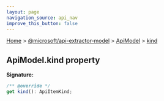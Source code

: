 ```yaml
---
layout: page
navigation_source: api_nav
improve_this_button: false
---
```



[Home](./index.md) &gt; [@microsoft/api-extractor-model](./api-extractor-model.md) &gt; [ApiModel](./api-extractor-model.apimodel.md) &gt; [kind](./api-extractor-model.apimodel.kind.md)

## ApiModel.kind property


<b>Signature:</b>

```typescript
/** @override */
get kind(): ApiItemKind;
```
